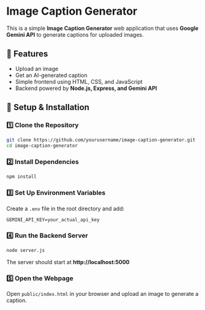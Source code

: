 # Image Caption Generator

This is a simple **Image Caption Generator** web application that uses **Google Gemini API** to generate captions for uploaded images.

## 🚀 Features
- Upload an image
- Get an AI-generated caption
- Simple frontend using HTML, CSS, and JavaScript
- Backend powered by **Node.js, Express, and Gemini API**

## 🔧 Setup & Installation
### 1️⃣ Clone the Repository
```sh
git clone https://github.com/yourusername/image-caption-generator.git
cd image-caption-generator
```

### 2️⃣ Install Dependencies
```sh
npm install
```

### 3️⃣ Set Up Environment Variables
Create a `.env` file in the root directory and add:
```
GEMINI_API_KEY=your_actual_api_key
```

### 4️⃣ Run the Backend Server
```sh
node server.js
```
The server should start at **http://localhost:5000**

### 5️⃣ Open the Webpage
Open `public/index.html` in your browser and upload an image to generate a caption.
